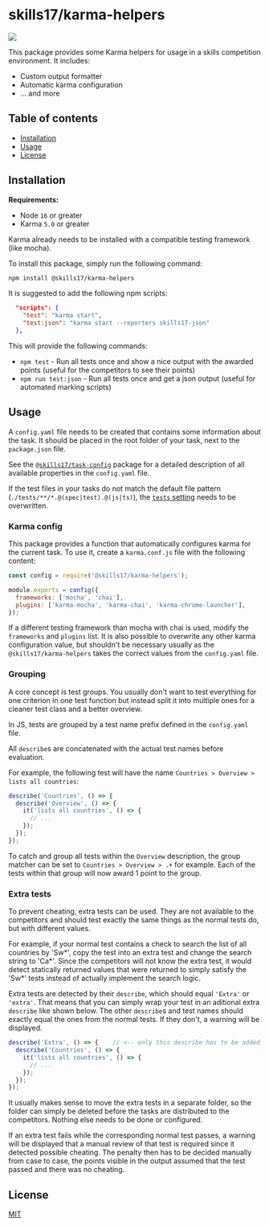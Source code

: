 # skills17/karma-helpers

<img src="https://cyrilwanner.github.io/packages/skills17/karma-helpers/assets/output-preview.png" align="center">

This package provides some Karma helpers for usage in a skills competition environment. It includes:
- Custom output formatter
- Automatic karma configuration
- ... and more

## Table of contents

- [Installation](#installation)
- [Usage](#usage)
- [License](#license)

## Installation

**Requirements:**
- Node `16` or greater
- Karma `5.0` or greater

Karma already needs to be installed with a compatible testing framework (like mocha).

To install this package, simply run the following command:

```bash
npm install @skills17/karma-helpers
```

It is suggested to add the following npm scripts:

```json
  "scripts": {
    "test": "karma start",
    "test:json": "karma start --reporters skills17-json"
  },
```

This will provide the following commands:
- `npm test` - Run all tests once and show a nice output with the awarded points (useful for the competitors to see their points)
- `npm run test:json` - Run all tests once and get a json output (useful for automated marking scripts)

## Usage

A `config.yaml` file needs to be created that contains some information about the task. It should be placed in the root folder of your task, next to the `package.json` file.

See the [`@skills17/task-config`](https://github.com/skills17/task-config#configuration) package for a detailed description of all available properties in the `config.yaml` file.

If the test files in your tasks do not match the default file pattern (`./tests/**/*.@(spec|test).@(js|ts)`), the [`tests` setting](https://github.com/skills17/task-config#tests-string) needs to be overwritten.

### Karma config

This package provides a function that automatically configures karma for the current task.
To use it, create a `karma.conf.js` file with the following content:

```javascript
const config = require('@skills17/karma-helpers');

module.exports = config({
  frameworks: ['mocha', 'chai'],
  plugins: ['karma-mocha', 'karma-chai', 'karma-chrome-launcher'],
});
```

If a different testing framework than mocha with chai is used, modify the `frameworks` and `plugins` list.
It is also possible to overwrite any other karma configuration value, but shouldn't be necessary usually as the `@skills17/karma-helpers` takes the correct values from the `config.yaml` file.

### Grouping

A core concept is test groups. You usually don't want to test everything for one criterion in one test function but instead split it into multiple ones for a cleaner test class and a better overview.

In JS, tests are grouped by a test name prefix defined in the `config.yaml` file.

All `describe`s are concatenated with the actual test names before evaluation.

For example, the following test will have the name `Countries > Overview > lists all countries`:

```typescript
describe('Countries', () => {
  describe('Overview', () => {
    it('lists all countries', () => {
      // ...
    });
  });
});
```

To catch and group all tests within the `Overview` description, the group matcher can be set to `Countries > Overview > .+` for example. Each of the tests within that group will now award 1 point to the group.

### Extra tests

To prevent cheating, extra tests can be used.
They are not available to the competitors and should test exactly the same things as the normal tests do, but with different values.

For example, if your normal test contains a check to search the list of all countries by 'Sw*', copy the test into an extra test and change the search string to 'Ca*'.
Since the competitors will not know the extra test, it would detect statically returned values that were returned to simply satisfy the 'Sw*' tests instead of actually implement the search logic.

Extra tests are detected by their `describe`, which should equal `'Extra'` or `'extra'`. That means that you can simply wrap your test in an aditional extra `describe` like shown below. The other `describe`s and test names should exactly equal the ones from the normal tests. If they don't, a warning will be displayed.

```typescript
describe('Extra', () => {    // <-- only this describe has to be added
  describe('Countries', () => {
    it('lists all countries', () => {
      // ...
    });
  });
});
```

It usually makes sense to move the extra tests in a separate folder, so the folder can simply be deleted before the tasks are distributed to the competitors.
Nothing else needs to be done or configured.

If an extra test fails while the corresponding normal test passes, a warning will be displayed that a manual review of that test is required since it detected possible cheating.
The penalty then has to be decided manually from case to case, the points visible in the output assumed that the test passed and there was no cheating.

## License

[MIT](https://github.com/skills17/karma-helpers/blob/master/LICENSE)

